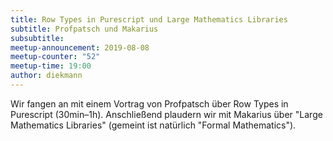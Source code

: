 ```yaml
---
title: Row Types in Purescript und Large Mathematics Libraries
subtitle: Profpatsch und Makarius
subsubtitle: 
meetup-announcement: 2019-08-08
meetup-counter: "52"
meetup-time: 19:00
author: diekmann
---
```


Wir fangen an mit einem Vortrag von Profpatsch über Row Types in Purescript (30min–1h). 
Anschließend plaudern wir mit Makarius über "Large Mathematics Libraries" (gemeint ist natürlich "Formal Mathematics").
